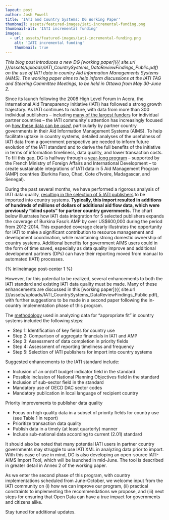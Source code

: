 ```yaml
---
layout: post
author: Josh Powell
title: 'IATI and Country Systems: DG Working Paper'
thumbnail: assets/featured-images/iati-incremental-funding.png
thumbnail-alt: 'IATI incremental funding'
images:
  - url: assets/featured-images/iati-incremental-funding.png
    alt: 'IATI incremental funding'
    thumbnail: true
---
```


*This blog post introduces a new DG [working paper]({{ site.url }}/assets/uploads/IATI_CountrySystems_DataReviewFindings_Public.pdf) on the use of IATI data in country Aid Information Managements Systems (AIMS). The working paper aims to help inform discussions at the IATI TAG and Steering Committee Meetings, to be held in Ottawa from May 30-June 2.*

Since its launch following the 2008 High Level Forum in Accra, the International Aid Transparency Initiative (IATI) has followed a strong growth trajectory. As IATI continues to mature, with data from more than 300 individual publishers – including [many of the largest funders](https://sites.google.com/site/useofiatidataincountrysystems/home) for individual partner countries – the IATI community's attention has increasingly focused on [how these data can be *used*](/2015/03/31/governments-as-open-data-users-the-future-of-iati/), particularly by partner country governments in their Aid Information Management Systems (AIMS). To help facilitate uptake in country systems, detailed analyses of the usefulness of IATI data from a government perspective are needed to inform future evolution of the IATI standard and to derive the full benefits of the initiative in terms of information timeliness, data quality, and lower transaction costs. To fill this gap, DG is halfway through a [year-long program](/2015/01/27/ensuring-data-works-where-it-counts-iati-and-country-systems/) – supported by the French Ministry of Foreign Affairs and International Development – to create sustainable integrations of IATI data in 5 Aid Management Program (AMP) countries (Burkina Faso, Chad, Cote d’Ivoire, Madagascar, and Senegal). 

During the past several months, we have performed a rigorous analysis of IATI data quality, [resulting in the selection of 5 IATI publishers](/2015/03/12/iati-and-country-systems-data-evaluation-results/) to be imported into country systems. **Typically, this import resulted in additions of hundreds of millions of dollars of additional aid flow data, which were previously “blind spots” for partner country governments.** The chart below illustrates how IATI data integration for 5 selected publishers expands the coverage of Burkina Faso’s AMP by over US$600,000 during the period from 2012-2014. This expanded coverage clearly illustrates the opportunity for IATI to make a significant contribution to resource management and development coordination, while maintaining strong domestic ownership of country systems. Additional benefits for government AIMS users could in the form of time saved, especially as data quality improve and additional development partners (DPs) can have their reporting moved from manual to automated (IATI) processes.

{% inlineimage post-center 1 %}

However, for this potential to be realized, several enhancements to both the IATI standard and existing IATI data quality must be made. Many of these enhancements are discussed in this [working paper]({{ site.url }}/assets/uploads/IATI_CountrySystems_DataReviewFindings_Public.pdf), with further suggestions to be made in a second paper following the in-country implementation phase of this program. 

The [methodology](/2015/03/17/iati-and-country-systems-data-evaluation-methodology/) used in analyzing data for “appropriate fit” in country systems included the following steps:

- Step 1: Identification of key fields for country use
- Step 2:	Comparison of aggregate financials in IATI and AMP
- Step 3:	Assessment of data completion in priority fields
- Step 4:	Assessment of reporting timeliness and frequency
- Step 5:	Selection of IATI publishers for import into country systems

Suggested enhancements to the IATI standard include:

- Inclusion of an on/off budget indicator field in the standard
- Possible inclusion of National Planning Objectives field in the standard
- Inclusion of sub-sector field in the standard
-	Mandatory use of OECD DAC sector codes
- Mandatory publication in local language of recipient country

Priority improvements to publisher data quality

-	Focus on high quality data in a subset of priority fields for country use (see Table 1 in report)
-	Prioritize transaction data quality
-	Publish data in a timely (at least quarterly) manner
-	Include sub-national data according to current (2.01) standard

It should also be noted that many potential IATI users in partner country governments may struggle to use IATI XML in analyzing data prior to import. With this ease of use in mind, DG is also developing an open-source IATI-AIMS Import Tool, which will be launched in mid-June. The tool is described in greater detail in Annex 2 of the working paper.

As we enter the second phase of this program, with country implementations scheduled from June-October, we welcome input from the IATI community on (i) how we can improve our program, (ii) practical constraints to implementing the recommendations we propose, and (iii) next steps for ensuring that Open Data can have a true impact for governments and citizens alike.

Stay tuned for additional updates.
